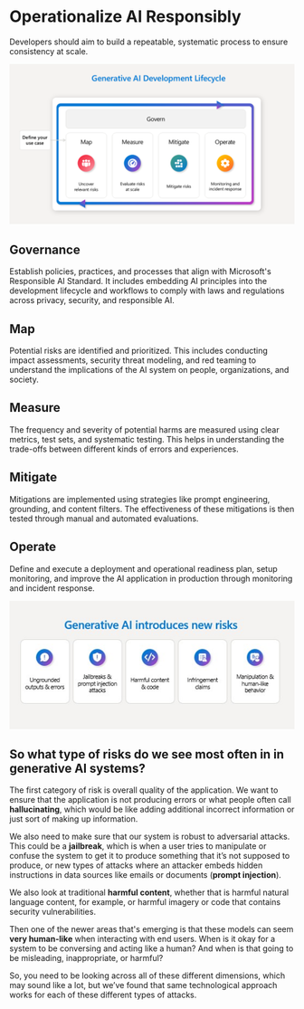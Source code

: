 # Operationalize AI Responsibly

Developers should aim to build a repeatable, systematic process to ensure consistency at scale.

![Lifecycle](https://github.com/codess-aus/Operationalize-AI-Responsibly/blob/693f55dd6876ab8b616844b5f97685eb8ed8d87b/images/generative-ai-lifecycle.png)

## Governance
Establish policies, practices, and processes that align with Microsoft's Responsible AI Standard. 
It includes embedding AI principles into the development lifecycle and workflows to comply with laws and regulations across privacy, security, and responsible AI.

## Map
Potential risks are identified and prioritized. 
This includes conducting impact assessments, security threat modeling, and red teaming to understand the implications of the AI system on people, organizations, and society.

## Measure
The frequency and severity of potential harms are measured using clear metrics, test sets, and systematic testing. 
This helps in understanding the trade-offs between different kinds of errors and experiences.

## Mitigate
Mitigations are implemented using strategies like prompt engineering, grounding, and content filters. 
The effectiveness of these mitigations is then tested through manual and automated evaluations.

## Operate
Define and execute a deployment and operational readiness plan, setup monitoring, and improve the AI application in production through monitoring and incident response.

![risks](https://github.com/codess-aus/Operationalize-AI-Responsibly/blob/76ffc1a0326ccffd544b02d9e8a0598a11cd708e/images/risks.jpg)

## So what type of risks do we see most often in in generative AI systems?

The first category of risk is overall quality of the application. 
We want to ensure that the application is not producing errors or what people often call **hallucinating**, which would be like adding additional incorrect information or just sort of making up information.

We also need to make sure that our system is robust to adversarial attacks.
This could be a **jailbreak**, which is when a user tries to manipulate or confuse the system to get it to produce something that it’s not supposed to produce, or new types of attacks where an attacker embeds hidden instructions in data sources like emails or documents (**prompt injection**).

We also look at traditional **harmful content**, whether that is harmful natural language content, for example, or harmful imagery or code that contains security vulnerabilities.

Then one of the newer areas that's emerging is that these models can seem **very human-like** when interacting with end users. 
When is it okay for a system to be conversing and acting like a human? And when is that going to be misleading, inappropriate, or harmful?

So, you need to be looking across all of these different dimensions, which may sound like a lot, but we’ve found that same technological approach works for each of these different types of attacks.








